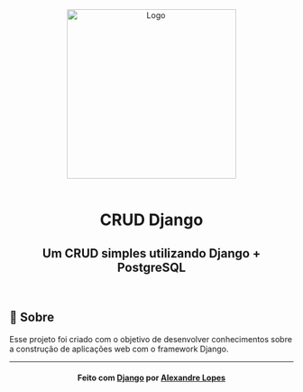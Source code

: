 <div align="center">
    <img alt="Logo" title="#logo" width="300px" height="300px" src="https://img.icons8.com/all/500/django.png">
    <br><br>
    <h1>CRUD Django</h1>
    <h2>Um CRUD simples utilizando Django + PostgreSQL</h2>
    <br>
</div>

## :bookmark: Sobre
Esse projeto foi criado com o objetivo de desenvolver conhecimentos sobre a construção de aplicações web com o framework Django.

---
<h4 align="center">
    Feito com <a href="https://www.djangoproject.com/">Django</a> por <a href="https://www.linkedin.com/in/alexandrel0pes/" target="_blank">Alexandre Lopes</a>
</h4>
